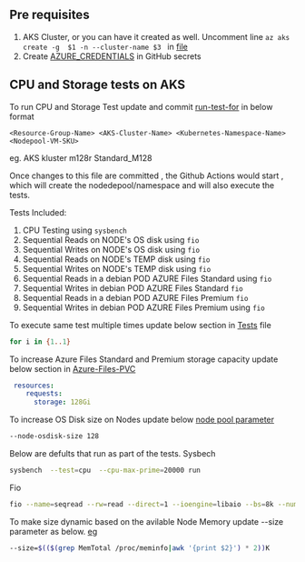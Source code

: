 
## Pre requisites 
1. AKS Cluster, or you can have it created as well. Uncomment line  ```az aks create -g  $1 -n --cluster-name $3 ``` in [file](/automation/stat/run-stat-test.sh)
2. Create [AZURE_CREDENTIALS](https://github.com/Azure/login#configure-deployment-credentials) in GitHub secrets

## CPU and Storage tests on AKS

To run CPU and Storage Test update and commit [run-test-for](/automation/stat/run-test-for.txt) in below format

```<Resource-Group-Name> <AKS-Cluster-Name> <Kubernetes-Namespace-Name> <Nodepool-VM-SKU>```

eg. AKS kluster m128r Standard_M128

Once changes to this file are committed , the Github Actions would start , which will create the nodedepool/namespace and will also execute the tests.

Tests Included:

1. CPU Testing using  ```sysbench```
2. Sequential Reads on NODE's OS disk using ```fio```
3. Sequential Writes on NODE's OS disk using  ```fio```
4. Sequential Reads on NODE's TEMP disk using  ```fio```
1. Sequential Writes on NODE's TEMP disk using  ```fio```
1. Sequential Reads in a debian POD AZURE Files Standard using ```fio```
1. Sequential Writes in debian POD AZURE Files Standard ```fio```
1. Sequential Reads in a debian POD AZURE Files Premium ```fio```
1. Sequential Writes in debian POD AZURE Files Premium using ```fio```

To execute same test multiple times update below section in [Tests](/automation/stats/stat-run.sh) file
```bash
for i in {1..1}
```

To increase Azure Files Standard and Premium storage capacity update below section in [Azure-Files-PVC](/automation/stat/azure-file-pvc.yaml)
```yml
 resources:
    requests:
      storage: 128Gi
```

To increase OS Disk size on Nodes update below [node pool parameter](/automation/stat/run-stat-test.sh)
```bash
--node-osdisk-size 128 
```
Below are defults that run as part of the tests.
Sysbech
```bash 
sysbench  --test=cpu  --cpu-max-prime=20000 run
```
Fio
```bash
fio --name=seqread --rw=read --direct=1 --ioengine=libaio --bs=8k --numjobs=8 --size=1G --runtime=600  --group_reporting
```
To make size dynamic based on the avilable Node Memory update --size parameter as below. [eg](https://github.com/krishnaji/AKS-stats-gathering/blob/6ac2e3a28ea3c4806140ccba4b73bb754e56eb04/automation/stat/stat-run.sh#L35)
```bash
--size=$(($(grep MemTotal /proc/meminfo|awk '{print $2}') * 2))K
```
